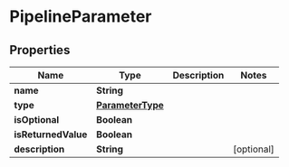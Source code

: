 
# PipelineParameter

## Properties
Name | Type | Description | Notes
------------ | ------------- | ------------- | -------------
**name** | **String** |  | 
**type** | [**ParameterType**](ParameterType.md) |  | 
**isOptional** | **Boolean** |  | 
**isReturnedValue** | **Boolean** |  | 
**description** | **String** |  |  [optional]



